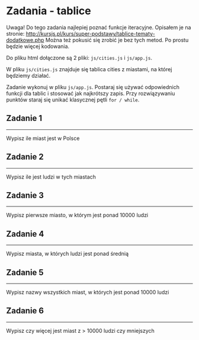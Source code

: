 # Zadania - tablice


Uwaga! Do tego zadania najlepiej poznać funkcje iteracyjne. Opisałem je na stronie:
http://kursjs.pl/kurs/super-podstawy/tablice-tematy-dodatkowe.php
Można też pokusić się zrobić je bez tych metod. Po prostu będzie więcej kodowania.

Do pliku html dołączone są 2 pliki: `js/cities.js` i `js/app.js`.

W pliku `js/cities.js` znajduje się tablica cities z miastami, na której będziemy działać.

Zadanie wykonuj w pliku `js/app.js`.
Postaraj się używać odpowiednich funkcji dla tablic i stosować jak najkrótszy zapis.
Przy rozwiązywaniu punktów staraj się unikać klasycznej pętli `for / while`.


## Zadanie 1
--------------------------
Wypisz ile miast jest w Polsce


## Zadanie 2
--------------------------
Wypisz ile jest ludzi w tych miastach


## Zadanie 3
--------------------------
Wypisz pierwsze miasto, w którym jest ponad 10000 ludzi


## Zadanie 4
--------------------------
Wypisz miasta, w których ludzi jest ponad średnią


## Zadanie 5
--------------------------
Wypisz nazwy wszystkich miast, w których jest ponad 10000 ludzi


## Zadanie 6
--------------------------
Wypisz czy więcej jest miast z > 10000 ludzi czy mniejszych

